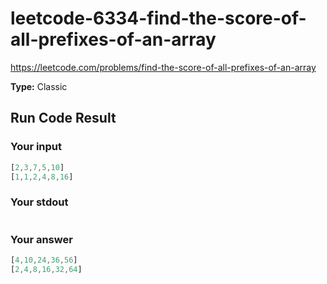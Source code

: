 # leetcode-6334-find-the-score-of-all-prefixes-of-an-array

https://leetcode.com/problems/find-the-score-of-all-prefixes-of-an-array

**Type:** Classic

## Run Code Result

### Your input

<!-- prettier-ignore -->
```js
[2,3,7,5,10]
[1,1,2,4,8,16]
```

### Your stdout

<!-- prettier-ignore -->
```js
```

### Your answer

<!-- prettier-ignore -->
```js
[4,10,24,36,56]
[2,4,8,16,32,64]
```
